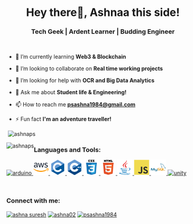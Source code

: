 <h1 align="center">Hey there👋, Ashnaa this side!</h1>
<h3 align="center">Tech Geek | Ardent Learner | Budding Engineer</h3>

<br>

- 🌱 I’m currently learning **Web3 & Blockchain**

- 👯 I’m looking to collaborate on **Real time working projects**

- 🤝 I’m looking for help with **OCR and Big Data Analytics**

- 💬 Ask me about **Student life & Engineering!**

- 📫 How to reach me **psashna1984@gmail.com**

- ⚡ Fun fact **I'm an adventure traveller!**


<p>&nbsp;<img align="center" src="https://github-readme-stats.vercel.app/api?username=ashnaps&show_icons=true&locale=en" alt="ashnaps" /></p>

<p><img align="left" src="https://github-readme-stats.vercel.app/api/top-langs?username=ashnaps&show_icons=true&locale=en&layout=compact" alt="ashnaps" /></p>




<h3 align="left">Languages and Tools:</h3>
<p align="left"> <a href="https://www.arduino.cc/" target="_blank" rel="noreferrer"> <img src="https://cdn.worldvectorlogo.com/logos/arduino-1.svg" alt="arduino" width="40" height="40"/> </a> <a href="https://aws.amazon.com" target="_blank" rel="noreferrer"> <img src="https://raw.githubusercontent.com/devicons/devicon/master/icons/amazonwebservices/amazonwebservices-original-wordmark.svg" alt="aws" width="40" height="40"/> </a> <a href="https://www.cprogramming.com/" target="_blank" rel="noreferrer"> <img src="https://raw.githubusercontent.com/devicons/devicon/master/icons/c/c-original.svg" alt="c" width="40" height="40"/> </a> <a href="https://www.w3schools.com/cpp/" target="_blank" rel="noreferrer"> <img src="https://raw.githubusercontent.com/devicons/devicon/master/icons/cplusplus/cplusplus-original.svg" alt="cplusplus" width="40" height="40"/> </a> <a href="https://www.w3schools.com/css/" target="_blank" rel="noreferrer"> <img src="https://raw.githubusercontent.com/devicons/devicon/master/icons/css3/css3-original-wordmark.svg" alt="css3" width="40" height="40"/> </a> <a href="https://www.w3.org/html/" target="_blank" rel="noreferrer"> <img src="https://raw.githubusercontent.com/devicons/devicon/master/icons/html5/html5-original-wordmark.svg" alt="html5" width="40" height="40"/> </a> <a href="https://www.java.com" target="_blank" rel="noreferrer"> <img src="https://raw.githubusercontent.com/devicons/devicon/master/icons/java/java-original.svg" alt="java" width="40" height="40"/> </a> <a href="https://developer.mozilla.org/en-US/docs/Web/JavaScript" target="_blank" rel="noreferrer"> <img src="https://raw.githubusercontent.com/devicons/devicon/master/icons/javascript/javascript-original.svg" alt="javascript" width="40" height="40"/> </a> <a href="https://www.mysql.com/" target="_blank" rel="noreferrer"> <img src="https://raw.githubusercontent.com/devicons/devicon/master/icons/mysql/mysql-original-wordmark.svg" alt="mysql" width="40" height="40"/> </a> <a href="https://unity.com/" target="_blank" rel="noreferrer"> <img src="https://www.vectorlogo.zone/logos/unity3d/unity3d-icon.svg" alt="unity" width="40" height="40"/> </a> </p>
<br>
<h3 align="left">Connect with me:</h3>
<p align="left">
<a href="https://linkedin.com/in/ashna suresh" target="blank"><img align="center" src="https://raw.githubusercontent.com/rahuldkjain/github-profile-readme-generator/master/src/images/icons/Social/linked-in-alt.svg" alt="ashna suresh" height="30" width="40" /></a>
<a href="https://www.codechef.com/users/ashna02" target="blank"><img align="center" src="https://cdn.jsdelivr.net/npm/simple-icons@3.1.0/icons/codechef.svg" alt="ashna02" height="30" width="40" /></a>
<a href="https://www.hackerrank.com/psashna1984" target="blank"><img align="center" src="https://raw.githubusercontent.com/rahuldkjain/github-profile-readme-generator/master/src/images/icons/Social/hackerrank.svg" alt="psashna1984" height="30" width="40" /></a>
</p>

